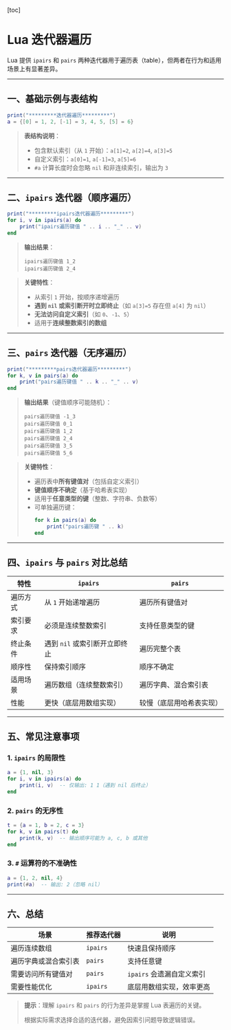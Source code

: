 [toc]

# Lua 迭代器遍历

Lua 提供 `ipairs` 和 `pairs` 两种迭代器用于遍历表（table），但两者在行为和适用场景上有显著差异。

---

## 一、基础示例与表结构

```lua
print("*********迭代器遍历*********")
a = {[0] = 1, 2, [-1] = 3, 4, 5, [5] = 6}
```

> **表结构说明**：
>
> - 包含默认索引（从 `1` 开始）：`a[1]=2`, `a[2]=4`, `a[3]=5`
> - 自定义索引：`a[0]=1`, `a[-1]=3`, `a[5]=6`
> - `#a` 计算长度时会忽略 `nil` 和非连续索引，输出为 `3`

---

## 二、`ipairs` 迭代器（顺序遍历）

```lua
print("*********ipairs迭代器遍历*********")
for i, v in ipairs(a) do
    print("ipairs遍历键值 " .. i .. "_" .. v)
end
```

> **输出结果**：
> ```
> ipairs遍历键值 1_2
> ipairs遍历键值 2_4
> ```

> **关键特性**：
>
> - 从索引 `1` 开始，按顺序递增遍历
> - **遇到 `nil` 或索引断开时立即终止**（如 `a[3]=5` 存在但 `a[4]` 为 `nil`）
> - **无法访问自定义索引**（如 `0`、`-1`、`5`）
> - 适用于**连续整数索引的数组**

---

## 三、`pairs` 迭代器（无序遍历）

```lua
print("*********pairs迭代器遍历*********")
for k, v in pairs(a) do
    print("pairs遍历键值 " .. k .. "_" .. v)
end
```

> **输出结果**（键值顺序可能随机）：
> ```
> pairs遍历键值 -1_3
> pairs遍历键值 0_1
> pairs遍历键值 1_2
> pairs遍历键值 2_4
> pairs遍历键值 3_5
> pairs遍历键值 5_6
> ```

> **关键特性**：
> - 遍历表中**所有键值对**（包括自定义索引）
> - **键值顺序不确定**（基于哈希表实现）
> - 适用于**任意类型的键**（整数、字符串、负数等）
> - 可单独遍历键：
>   ```lua
>   for k in pairs(a) do
>       print("pairs遍历键 " .. k)
>   end
>   ```

---

## 四、`ipairs` 与 `pairs` 对比总结

| 特性     | `ipairs`                      | `pairs`                  |
| -------- | ----------------------------- | ------------------------ |
| 遍历方式 | 从 `1` 开始递增遍历           | 遍历所有键值对           |
| 索引要求 | 必须是连续整数索引            | 支持任意类型的键         |
| 终止条件 | 遇到 `nil` 或索引断开立即终止 | 遍历完整个表             |
| 顺序性   | 保持索引顺序                  | 顺序不确定               |
| 适用场景 | 遍历数组（连续整数索引）      | 遍历字典、混合索引表     |
| 性能     | 更快（底层用数组实现）        | 较慢（底层用哈希表实现） |

---

## 五、常见注意事项

### 1. `ipairs` 的局限性
```lua
a = {1, nil, 3}
for i, v in ipairs(a) do
    print(i, v)  -- 仅输出: 1 1（遇到 nil 后终止）
end
```

### 2. `pairs` 的无序性
```lua
t = {a = 1, b = 2, c = 3}
for k, v in pairs(t) do
    print(k, v)  -- 输出顺序可能为 a, c, b 或其他
end
```

### 3. `#` 运算符的不准确性
```lua
a = {1, 2, nil, 4}
print(#a)  -- 输出: 2（忽略 nil）
```

---



## 六、总结

| 场景                 | 推荐迭代器 | 说明                      |
| -------------------- | ---------- | ------------------------- |
| 遍历连续数组         | `ipairs`   | 快速且保持顺序            |
| 遍历字典或混合索引表 | `pairs`    | 支持任意键                |
| 需要访问所有键值对   | `pairs`    | `ipairs` 会遗漏自定义索引 |
| 需要性能优化         | `ipairs`   | 底层用数组实现，效率更高  |

> **提示**：理解 `ipairs` 和 `pairs` 的行为差异是掌握 Lua 表遍历的关键。
>
> 根据实际需求选择合适的迭代器，避免因索引问题导致逻辑错误。